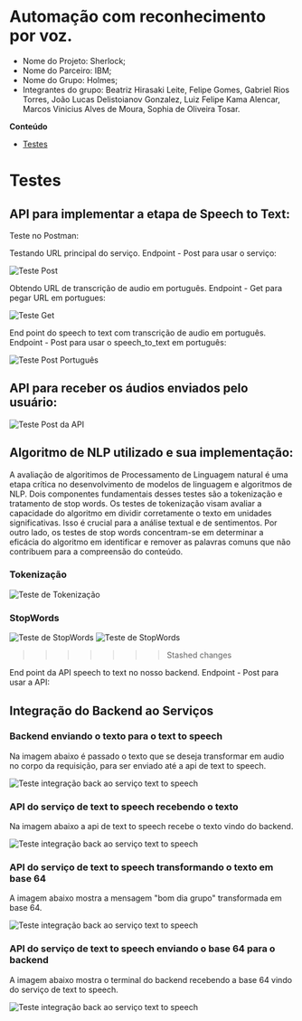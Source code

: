 # Automação com reconhecimento por voz.

- Nome do Projeto: Sherlock;
- Nome do Parceiro: IBM;
- Nome do Grupo: Holmes;
- Integrantes do grupo: Beatriz Hirasaki Leite, Felipe Gomes, Gabriel Rios Torres, João Lucas Delistoianov Gonzalez, Luiz Felipe Kama Alencar, Marcos Vinicius Alves de Moura, Sophia de Oliveira Tosar.

**Conteúdo**

- [Testes](#Testes)

# Testes

## API para implementar a etapa de Speech to Text: 

Teste no Postman:

Testando URL principal do serviço. Endpoint - Post para usar o serviço:

![Teste Post](../assets/PostServiceSpeechToText.png)

Obtendo URL de transcrição de audio em português. Endpoint - Get para pegar URL em portugues:

![Teste Get](../assets/GetServiceSpeechToTextPortuguese.png)

End point do speech to text com transcrição de audio em português. Endpoint - Post para usar o speech_to_text em português:

![Teste Post Português](../assets/PostServiceSpeechToTextPortuguese.png)

## API para receber os áudios enviados pelo usuário:

![Teste Post da API](../assets/PostAPISpeechToText.png)

## Algoritmo de NLP utilizado e sua implementação:

A avaliação de algoritimos de Processamento de Linguagem natural é uma etapa crítica no desenvolvimento de modelos de linguagem e algoritmos de NLP. Dois componentes fundamentais desses testes são a tokenização e tratamento de stop words. 
Os testes de tokenização visam avaliar a capacidade do algoritmo em dividir corretamente o texto em unidades significativas. Isso é crucial para a análise textual e de sentimentos.
Por outro lado, os testes de stop words concentram-se em determinar a eficácia do algoritmo em identificar e remover as palavras comuns que não contribuem para a compreensão do conteúdo. 

### Tokenização 
![Teste de Tokenização](../assets/TokenizaçãoTest.png)

### StopWords
![Teste de StopWords](../assets/StopWordsTest.png)
![Teste de StopWords](../assets/StopWordsTestFalha.png)

>>>>>>> Stashed changes

End point da API speech to text no nosso backend. Endpoint - Post para usar a API:

## Integração do Backend ao Serviços

### Backend enviando o texto para o text to speech

Na imagem abaixo é passado o texto que se deseja transformar em audio no corpo da requisição, para ser enviado até a api de text to speech.

![Teste integração back ao serviço text to speech](../assets/SendTextBack.png)

### API do serviço de text to speech recebendo o texto

Na imagem abaixo a api de text to speech recebe o texto vindo do backend.

![Teste integração back ao serviço text to speech](../assets/textoRecebidoNoTerminalT2S.png)

### API do serviço de text to speech transformando o texto em base 64

A imagem abaixo mostra a mensagem "bom dia grupo" transformada em base 64.

![Teste integração back ao serviço text to speech](../assets/textoSintetizado.png)

### API do serviço de text to speech enviando o base 64 para o backend

A imagem abaixo mostra o terminal do backend recebendo a base 64 vindo do serviço de text to speech.

![Teste integração back ao serviço text to speech](../assets/base64_terminal_backend.png)

